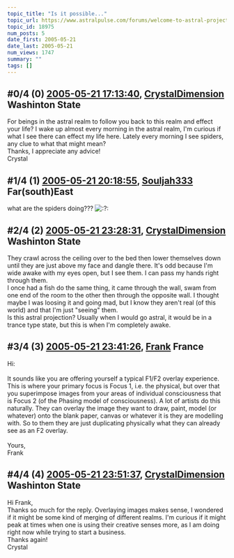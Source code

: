 ```yaml
---
topic_title: "Is it possible..."
topic_url: https://www.astralpulse.com/forums/welcome-to-astral-projection-experiences!/is-it-possible-18975
topic_id: 18975
num_posts: 5
date_first: 2005-05-21
date_last: 2005-05-21
num_views: 1747
summary: ""
tags: []
---
```


## \#0/4 (0) [2005-05-21 17:13:40](https://www.astralpulse.com/forums/index.php?msg=163693), [CrystalDimension](https://www.astralpulse.com/forums/profile/?u=8846) Washinton State ##
<section>
For beings in the astral realm to follow you back to this realm and effect your life? I wake up almost every morning in the astral realm, I'm curious if what I see there can effect my life here. Lately every morning I see spiders, any clue to what that might mean?
<br>
Thanks, I appreciate any advice!
<br>
Crystal
</section>

## \#1/4 (1) [2005-05-21 20:18:55](https://www.astralpulse.com/forums/index.php?msg=163707), [Souljah333](https://www.astralpulse.com/forums/profile/?u=8117) Far(south)East ##
<section>
what are the spiders doing???
<img alt=":?:" class="smiley" src="https://www.astralpulse.com/forums/Smileys/fugue/smiley.png" title="Smiley"/>
</section>

## \#2/4 (2) [2005-05-21 23:28:31](https://www.astralpulse.com/forums/index.php?msg=163720), [CrystalDimension](https://www.astralpulse.com/forums/profile/?u=8846) Washinton State ##
<section>
They crawl across the ceiling over to the bed then lower themselves down until they are just above my face and dangle there. It's odd because I'm wide awake with my eyes open, but I see them. I can pass my hands right through them.
<br>
I once had a fish do the same thing, it came through the wall, swam from one end of the room to the other then through the opposite wall. I thought maybe I was loosing it and going mad, but I know they aren't real (of this world) and that I'm just "seeing" them.
<br>
Is this astral projection? Usually when I would go astral, it would be in a trance type state, but this is when I'm completely awake.
</section>

## \#3/4 (3) [2005-05-21 23:41:26](https://www.astralpulse.com/forums/index.php?msg=163722), [Frank](https://www.astralpulse.com/forums/profile/?u=359) France ##
<section>
Hi:
<br>
<br>
It sounds like you are offering yourself a typical F1/F2 overlay experience. This is where your primary focus is Focus 1, i.e. the physical, but over that you superimpose images from your areas of individual consciousness that is Focus 2 (of the Phasing model of consciousness). A lot of artists do this naturally. They can overlay the image they want to draw, paint, model (or whatever) onto the blank paper, canvas or whatever it is they are modelling with. So to them they are just duplicating physically what they can already see as an F2 overlay.
<br>
<br>
Yours,
<br>
Frank
</section>

## \#4/4 (4) [2005-05-21 23:51:37](https://www.astralpulse.com/forums/index.php?msg=163724), [CrystalDimension](https://www.astralpulse.com/forums/profile/?u=8846) Washinton State ##
<section>
Hi Frank,
<br>
Thanks so much for the reply. Overlaying images makes sense, I wondered if it might be some kind of merging of different realms. I'm curious if it might peak at times when one is using their creative senses more, as I am doing right now while trying to start a business.
<br>
Thanks again!
<br>
Crystal
</section>